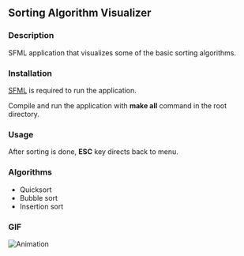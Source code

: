 ## Sorting Algorithm Visualizer

### Description

SFML application that visualizes some of the basic sorting algorithms.

### Installation

[SFML](https://www.sfml-dev.org/tutorials/2.5/start-linux.php) is required to run the application.

Compile and run the application with **make all** command in the root directory.

### Usage

After sorting is done, **ESC** key directs back to menu.

### Algorithms

- Quicksort
- Bubble sort
- Insertion sort

### GIF

![Animation](https://user-images.githubusercontent.com/92727936/190877772-b6d0cbcc-510a-477a-a79a-f7caf37e62fd.gif)
